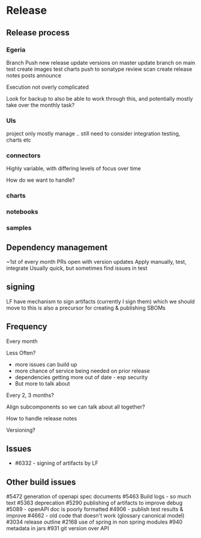 # Release


## Release process

### Egeria

Branch
Push new release
update versions on master
update branch on main
test
create images
test charts
push to sonatype
review scan
create release notes
posts announce

Execution not overly complicated

Look for backup to also be able to work through this, and potentially mostly take over the monthly task?
### UIs

project only mostly manage
.. still need to consider integration testing, charts etc

### connectors

Highly variable, with differing levels of focus over time

How do we want to handle?

### charts

### notebooks

### samples

## Dependency management

~1st of every month PRs open with version updates
Apply manually, test, integrate
Usually quick, but sometimes find issues in test

## signing

LF have mechanism to sign artifacts (currently I sign them) which we should move to
this is also a precursor for creating & publishing SBOMs

## Frequency

Every month

Less Often?
* more issues can build up
* more chance of service being needed on prior release
* dependencies getting more out of date - esp security
* But more to talk about

Every 2, 3 months?

Align subcomponents so we can talk about all together?

How to handle release notes

Versioning?

## Issues
* #6332 - signing of artifacts by LF

## Other build issues
#5472 generation of openapi spec documents
#5463 Build logs - so much text
#5363 deprecation
#5290 publishing of artifacts to improve debug
#5089 - openAPI doc is poorly formatted
#4906 - publish test results & improve
#4662 - old code that doesn't work (glossary canonical model)
#3034 release outline
#2168 use of spring in non spring modules
#940 metadata in jars
#931 git version over API
